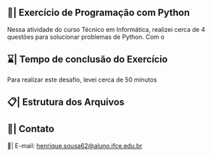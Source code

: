 ## 📑| Exercício de Programação com Python

  Nessa atividade do curso Técnico em Informática, realizei cerca de 4 questões para solucionar problemas de Python. Com o
 
## ⌛| Tempo de conclusão do Exercício

  Para realizar este desafio, levei cerca de 50 minutos  
  
## 📋| Estrutura dos Arquivos 
 
         
## 📱| Contato 
     
  📩| E-mail:   henrique.sousa62@aluno.ifce.edu.br     
 
